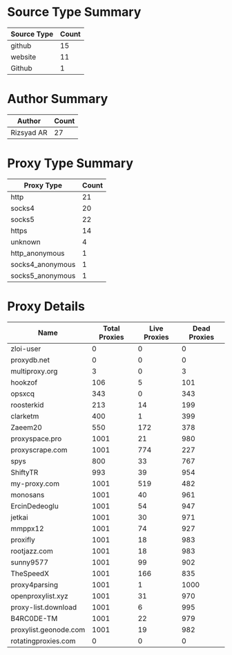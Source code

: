 # Source Type Summary

| Source Type | Count |
|-------------|-------|
| github | 15 |
| website | 11 |
| Github | 1 |


# Author Summary

| Author | Count |
|--------|-------|
| Rizsyad AR | 27 |


# Proxy Type Summary

| Proxy Type | Count |
|------------|-------|
| http | 21 |
| socks4 | 20 |
| socks5 | 22 |
| https | 14 |
| unknown | 4 |
| http_anonymous | 1 |
| socks4_anonymous | 1 |
| socks5_anonymous | 1 |


# Proxy Details

| Name | Total Proxies | Live Proxies | Dead Proxies |
|------|---------------|--------------|---------------|
| zloi-user | 0 | 0 | 0 |
| proxydb.net | 0 | 0 | 0 |
| multiproxy.org | 3 | 0 | 3 |
| hookzof | 106 | 5 | 101 |
| opsxcq | 343 | 0 | 343 |
| roosterkid | 213 | 14 | 199 |
| clarketm | 400 | 1 | 399 |
| Zaeem20 | 550 | 172 | 378 |
| proxyspace.pro | 1001 | 21 | 980 |
| proxyscrape.com | 1001 | 774 | 227 |
| spys | 800 | 33 | 767 |
| ShiftyTR | 993 | 39 | 954 |
| my-proxy.com | 1001 | 519 | 482 |
| monosans | 1001 | 40 | 961 |
| ErcinDedeoglu | 1001 | 54 | 947 |
| jetkai | 1001 | 30 | 971 |
| mmppx12 | 1001 | 74 | 927 |
| proxifly | 1001 | 18 | 983 |
| rootjazz.com | 1001 | 18 | 983 |
| sunny9577 | 1001 | 99 | 902 |
| TheSpeedX | 1001 | 166 | 835 |
| proxy4parsing | 1001 | 1 | 1000 |
| openproxylist.xyz | 1001 | 31 | 970 |
| proxy-list.download | 1001 | 6 | 995 |
| B4RC0DE-TM | 1001 | 22 | 979 |
| proxylist.geonode.com | 1001 | 19 | 982 |
| rotatingproxies.com | 0 | 0 | 0 |
